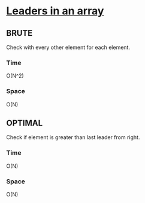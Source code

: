 # [Leaders in an array](../Code/leaders_in_array.cpp)

## BRUTE
Check with every other element for each element.
### Time
O(N^2)
### Space
O(N)

## OPTIMAL
Check if element is greater than last leader from right.
### Time
O(N)
### Space
O(N)